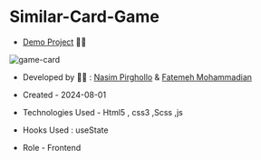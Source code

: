 # Similar-Card-Game

- [Demo Project](https://nasim1380p.github.io/Similar-Card-Game/) 👩‍💻


![game-card](https://github.com/Nasim1380p/Similar-Card-Game/assets/155636802/2054f956-71c3-40d2-998c-44d0e54d4664)


-  Developed by 👩‍🎓 : [Nasim Pirghollo](https://github.com/Nasim1380p)  &   [Fatemeh Mohammadian](https://github.com/fatemeMohamadian)

- Created - 2024-08-01

- Technologies Used - Html5 , css3 ,Scss ,js 

- Hooks Used : useState 

- Role - Frontend
